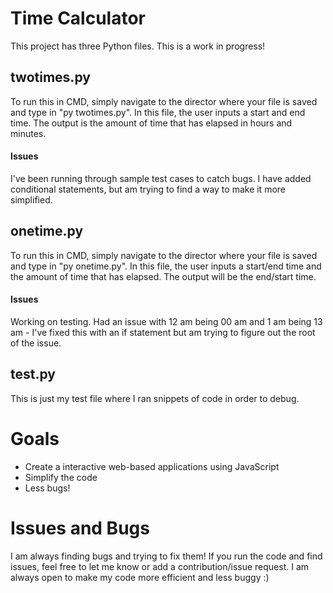 
# Time Calculator

This project has three Python files. This is a work in progress!

## twotimes.py

To run this in CMD, simply navigate to the director where your file is saved and type in "py twotimes.py".
In this file, the user inputs a start and end time. The output is the amount of time that has elapsed in hours and minutes.

#### Issues

I've been running through sample test cases to catch bugs. I have added conditional statements, but am trying to find a way to make it more simplified.

## onetime.py

To run this in CMD, simply navigate to the director where your file is saved and type in "py onetime.py".
In this file, the user inputs a start/end time and the amount of time that has elapsed. The output will be the end/start time.

#### Issues

Working on testing. Had an issue with 12 am being 00 am and 1 am being 13 am - I've fixed this with an if statement but am trying to figure out the root of the issue.

## test.py

This is just my test file where I ran snippets of code in order to debug.

# Goals
- Create a interactive web-based applications using JavaScript
- Simplify the code
- Less bugs!

# Issues and Bugs

I am always finding bugs and trying to fix them! If you run the code and find issues, feel free to let me know or add a contribution/issue request. I am always open to make my code more efficient and less buggy :)